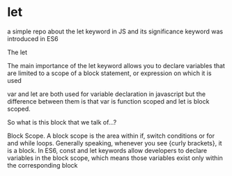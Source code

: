 # let

a simple repo about the let keyword in JS and its significance keyword was introduced in ES6

The let

The main importance of the let keyword allows you to declare variables that are limited to a scope of a block statement, or expression on which it is used

var and let are both used for variable declaration in javascript but the difference between them is that var is function scoped and let is block scoped.

So what is this block that we talk of...?

Block Scope. A block scope is the area within if, switch conditions or for and while loops. Generally speaking, whenever you see {curly brackets}, it is a block. In ES6, const and let keywords allow developers to declare variables in the block scope, which means those variables exist only within the corresponding block
